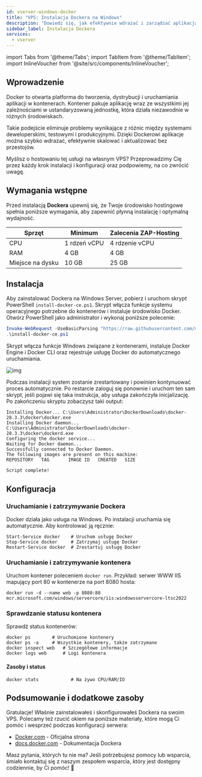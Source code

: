 ```yaml
---
id: vserver-windows-docker
title: "VPS: Instalacja Dockera na Windows"
description: "Dowiedz się, jak efektywnie wdrażać i zarządzać aplikacjami za pomocą kontenerów Docker, aby skalować i aktualizować je bez problemów → Sprawdź teraz"
sidebar_label: Instalacja Dockera
services:
  - vserver
---
```


import Tabs from '@theme/Tabs';
import TabItem from '@theme/TabItem';
import InlineVoucher from '@site/src/components/InlineVoucher';

## Wprowadzenie

Docker to otwarta platforma do tworzenia, dystrybucji i uruchamiania aplikacji w kontenerach. Kontener pakuje aplikację wraz ze wszystkimi jej zależnościami w ustandaryzowaną jednostkę, która działa niezawodnie w różnych środowiskach.

Takie podejście eliminuje problemy wynikające z różnic między systemami deweloperskimi, testowymi i produkcyjnymi. Dzięki Dockerowi aplikacje można szybko wdrażać, efektywnie skalować i aktualizować bez przestojów.

Myślisz o hostowaniu tej usługi na własnym VPS? Przeprowadzimy Cię przez każdy krok instalacji i konfiguracji oraz podpowiemy, na co zwrócić uwagę.

<InlineVoucher />



## Wymagania wstępne

Przed instalacją **Dockera** upewnij się, że Twoje środowisko hostingowe spełnia poniższe wymagania, aby zapewnić płynną instalację i optymalną wydajność.

| Sprzęt    | Minimum      | Zalecenia ZAP-Hosting     |
| --------- | ------------ | ------------------------- |
| CPU       | 1 rdzeń vCPU | 4 rdzenie vCPU            |
| RAM       | 4 GB         | 4 GB                      |
| Miejsce na dysku | 10 GB  | 25 GB                     |



## Instalacja

Aby zainstalować Dockera na Windows Server, pobierz i uruchom skrypt PowerShell `install-docker-ce.ps1`. Skrypt włącza funkcje systemu operacyjnego potrzebne do kontenerów i instaluje środowisko Docker. Otwórz PowerShell jako administrator i wykonaj poniższe polecenie:

```powershell
Invoke-WebRequest -UseBasicParsing "https://raw.githubusercontent.com/microsoft/Windows-Containers/Main/helpful_tools/Install-DockerCE/install-docker-ce.ps1" -o install-docker-ce.ps1
.\install-docker-ce.ps1
```

Skrypt włącza funkcje Windows związane z kontenerami, instaluje Docker Engine i Docker CLI oraz rejestruje usługę Docker do automatycznego uruchamiania.

![img](https://screensaver01.zap-hosting.com/index.php/s/y26fPWy63FAWJGp/download)

Podczas instalacji system zostanie zrestartowany i powinien kontynuować proces automatycznie. Po restarcie zaloguj się ponownie i uruchom ten sam skrypt, jeśli pojawi się taka instrukcja, aby usługa zakończyła inicjalizację. Po zakończeniu skryptu zobaczysz taki output:

```
Installing Docker... C:\Users\Administrator\DockerDownloads\docker-28.3.3\docker\docker.exe
Installing Docker daemon... C:\Users\Administrator\DockerDownloads\docker-28.3.3\docker\dockerd.exe
Configuring the docker service...
Waiting for Docker daemon...
Successfully connected to Docker Daemon.
The following images are present on this machine:
REPOSITORY   TAG       IMAGE ID   CREATED   SIZE

Script complete!
```



## Konfiguracja

### Uruchamianie i zatrzymywanie Dockera

Docker działa jako usługa na Windows. Po instalacji uruchamia się automatycznie. Aby kontrolować ją ręcznie:

```
Start-Service docker    # Uruchom usługę Docker
Stop-Service docker     # Zatrzymaj usługę Docker
Restart-Service docker  # Zrestartuj usługę Docker
```



### Uruchamianie i zatrzymywanie kontenera

Uruchom kontener poleceniem `docker run`. Przykład: serwer WWW IIS mapujący port 80 w kontenerze na port 8080 hosta:

```
docker run -d --name web -p 8080:80 mcr.microsoft.com/windows/servercore/iis:windowsservercore-ltsc2022
```



### Sprawdzanie statusu kontenera

Sprawdź status kontenerów:

```
docker ps        # Uruchomione kontenery
docker ps -a     # Wszystkie kontenery, także zatrzymane
docker inspect web   # Szczegółowe informacje
docker logs web      # Logi kontenera
```



#### Zasoby i status

```
docker stats            # Na żywo CPU/RAM/IO
```




## Podsumowanie i dodatkowe zasoby

Gratulacje! Właśnie zainstalowałeś i skonfigurowałeś Dockera na swoim VPS. Polecamy też rzucić okiem na poniższe materiały, które mogą Ci pomóc i wesprzeć podczas konfiguracji serwera:

- [Docker.com](https://Docker.com/) - Oficjalna strona
- [docs.docker.com](https://docs.docker.com/) - Dokumentacja Dockera

Masz pytania, których tu nie ma? Jeśli potrzebujesz pomocy lub wsparcia, śmiało kontaktuj się z naszym zespołem wsparcia, który jest dostępny codziennie, by Ci pomóc! 🙂